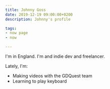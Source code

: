 ```yaml
---
title: Johnny Goss
date: 2019-12-19 09:00:00+0200
description: Johnny's profile

tags:
- now page
- now

---
```


I'm in England. I'm and indie dev and freelancer.

Lately, I'm:

- Making videos with the GDQuest team 
- Learning to play keyboard

